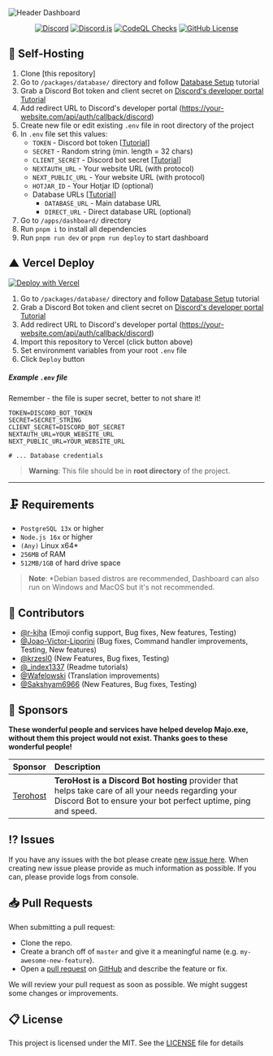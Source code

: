 ![Header Dashboard](https://github.com/IgorKowalczyk/majo.exe/assets/49127376/f3163dc8-159b-49ab-96f7-388d32bff2e0)

<p align="center">
 <a href="https://majoexe.xyz/server"><img src="https://img.shields.io/discord/666599184844980224?color=%234552ef&logo=discord&label=Discord&style=flat&logoColor=fff" alt="Discord" /></a>
 <a href="https://www.npmjs.com/package/discord.js"><img src="https://img.shields.io/badge/Discord.js-v14-%234552ef?style=flat&logo=npm&logoColor=fff" alt="Discord.js" /></a>
 <a href="https://majoexe.xyz/"><img src="https://img.shields.io/github/actions/workflow/status/igorkowalczyk/majo.exe/codeql-analysis.yml?branch=rebuild&style=flat&label=CodeQL&logo=github&color=%234552ef" alt="CodeQL Checks" /></a>
 <a href="https://majoexe.xyz"><img src="https://img.shields.io/github/license/igorkowalczyk/majo.exe?style=flat&;logo=github&label=License&color=%234552ef" alt="GitHub License" /></a>
</p>

## 🤖 Self-Hosting

1. Clone [this repository]
2. Go to `/packages/database/` directory and follow [Database Setup](/packages/database/README.md) tutorial
3. Grab a Discord Bot token and client secret on [Discord's developer portal](https://discord.com/developers/applications) [Tutorial](#-discord-credentials)
4. Add redirect URL to Discord's developer portal (https://your-website.com/api/auth/callback/discord)
5. Create new file or edit existing `.env` file in root directory of the project
6. In `.env` file set this values:
   - `TOKEN` - Discord bot token [[Tutorial](/apps/bot/README.md#-discord-token)]
   - `SECRET` - Random string (min. length = 32 chars)
   - `CLIENT_SECRET` - Discord bot secret [[Tutorial](/apps/bot/README.md#-discord-secret)]
   - `NEXTAUTH_URL` - Your website URL (with protocol)
   - `NEXT_PUBLIC_URL` - Your website URL (with protocol)
   - `HOTJAR_ID` - Your Hotjar ID (optional)
   - Database URLs [[Tutorial](/packages/database/README.md)]
     - `DATABASE_URL` - Main database URL
     - `DIRECT_URL` - Direct database URL (optional)
7. Go to `/apps/dashboard/` directory
8. Run `pnpm i` to install all dependencies
9. Run `pnpm run dev` or `pnpm run deploy` to start dashboard

## ▲ Vercel Deploy

[![Deploy with Vercel](https://vercel.com/button)](https://vercel.com/new/clone?repository-url=https%3A%2F%2Fgithub.com%2FIgorKowalczyk%2Fmajo.exe&env=TOKEN,SECRET,CLIENT_ID,CLIENT_SECRET,NEXTAUTH_URL,DATABASE_URL,DIRECT_URL,SHADOW_DATABASE_URL,NEXT_PUBLIC_URL&envDescription=Tokens%20needed%20for%20Dashboard&envLink=https%3A%2F%2Fgithub.com%2Figorkowalczyk%2Fmajo.exe&project-name=majo-exe&repository-name=majo-exe&demo-title=Majo.exe%20-%20Dashboard&demo-description=Majo.exe%20Dashboard%20-%20Next.js%20application%20for%20managing%20Majo.exe%20Discord%20bot.&demo-url=https%3A%2F%2Fbeta.majoexe.xyz&demo-image=https%3A%2F%2Fgithub.com%2FIgorKowalczyk%2Fmajo.exe%2Fassets%2F49127376%2F02d4d63d-2cea-44f2-88b6-7e645dc272ea)

1. Go to `/packages/database/` directory and follow [Database Setup](/packages/database/README.md) tutorial
2. Grab a Discord Bot token and client secret on [Discord's developer portal](https://discord.com/developers/applications) [Tutorial](/apps/dashboard/README.md#-discord-credentials)
3. Add redirect URL to Discord's developer portal (https://your-website.com/api/auth/callback/discord)
4. Import this repository to Vercel (click button above)
5. Set environment variables from your root `.env` file
6. Click `Deploy` button

##### Example `.env` file

Remember - the file is super secret, better to not share it!

```
TOKEN=DISCORD_BOT_TOKEN
SECRET=SECRET_STRING
CLIENT_SECRET=DISCORD_BOT_SECRET
NEXTAUTH_URL=YOUR_WEBSITE_URL
NEXT_PUBLIC_URL=YOUR_WEBSITE_URL

# ... Database credentials
```

> **Warning**:
> This file should be in **root directory** of the project.

---

## 🗜️ Requirements

- `PostgreSQL 13x` or higher
- `Node.js 16x` or higher
- `(Any)` Linux x64\*
- `256MB` of RAM
- `512MB/1GB` of hard drive space

> **Note**:
> \*Debian based distros are recommended, Dashboard can also run on Windows and MacOS but it's not recommended.

## 📝 Contributors

- [@r-kjha](https://github.com/r-kjha) (Emoji config support, Bug fixes, New features, Testing)
- [@Joao-Victor-Liporini](https://github.com/Joao-Victor-Liporini) (Bug fixes, Command handler improvements, Testing, New features)
- [@krzesl0](https://github.com/krzesl0) (New Features, Bug fixes, Testing)
- [@\_index1337](https://github.com/index1337) (Readme tutorials)
- [@Wafelowski](https://github.com/HeavyWolfPL) (Translation improvements)
- [@Sakshyam6966](https://github.com/Sakshyam6966) (New Features, Bug fixes, Testing)

## 💝 Sponsors

**These wonderful people and services have helped develop Majo.exe, without them this project would not exist. Thanks goes to these wonderful people!**

| Sponsor                                            | Description                                                                                                                                                         |
| -------------------------------------------------- | :------------------------------------------------------------------------------------------------------------------------------------------------------------------ |
| [Terohost](https://my.terohost.com/aff.php?aff=17) | **TeroHost is a Discord Bot hosting** provider that helps take care of all your needs regarding your Discord Bot to ensure your bot perfect uptime, ping and speed. |

## ⁉️ Issues

If you have any issues with the bot please create [new issue here](https://github.com/igorkowalczyk/majo.exe/issues).
When creating new issue please provide as much information as possible. If you can, please provide logs from console.

## 📥 Pull Requests

When submitting a pull request:

- Clone the repo.
- Create a branch off of `master` and give it a meaningful name (e.g. `my-awesome-new-feature`).
- Open a [pull request](https://github.com/igorkowalczyk/majo.exe/pulls) on [GitHub](https://github.com) and describe the feature or fix.

We will review your pull request as soon as possible. We might suggest some changes or improvements.

## 📋 License

This project is licensed under the MIT. See the [LICENSE](https://github.com/igorkowalczyk/majo.exe/blob/master/license.md) file for details
